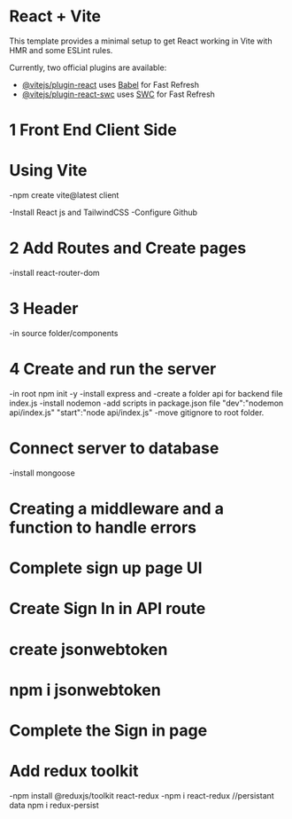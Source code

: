 # React + Vite

This template provides a minimal setup to get React working in Vite with HMR and some ESLint rules.

Currently, two official plugins are available:

- [@vitejs/plugin-react](https://github.com/vitejs/vite-plugin-react/blob/main/packages/plugin-react/README.md) uses [Babel](https://babeljs.io/) for Fast Refresh
- [@vitejs/plugin-react-swc](https://github.com/vitejs/vite-plugin-react-swc) uses [SWC](https://swc.rs/) for Fast Refresh

# 1 Front End Client Side

# Using Vite

-npm create vite@latest client

-Install React js and TailwindCSS
-Configure Github

# 2 Add Routes and Create pages

-install react-router-dom

# 3 Header

-in source folder/components

# 4 Create and run the server

-in root npm init -y
-install express and
-create a folder api for backend file index.js
-install nodemon
-add scripts in package.json file
"dev":"nodemon api/index.js"
"start":"node api/index.js"
-move gitignore to root folder.

# Connect server to database

-install mongoose

# Creating a middleware and a function to handle errors

# Complete sign up page UI

# Create Sign In in API route

# create jsonwebtoken

# npm i jsonwebtoken

# Complete the Sign in page

# Add redux toolkit

-npm install @reduxjs/toolkit react-redux
-npm i react-redux
//persistant data
npm i redux-persist
